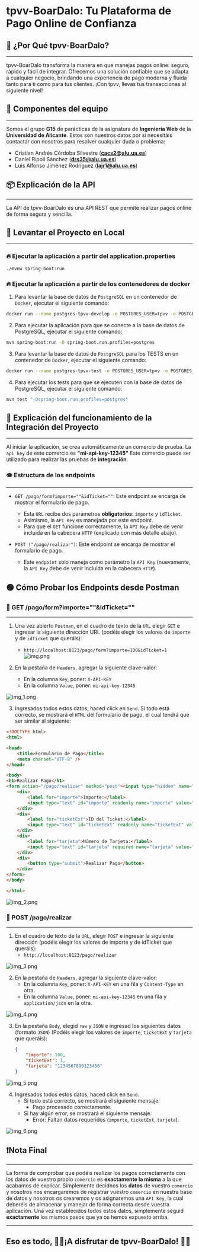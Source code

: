 # tpvv-BoarDalo: Tu Plataforma de Pago Online de Confianza

## 💸 ¿Por Qué tpvv-BoarDalo?

---

tpvv-BoarDalo transforma la manera en que manejas pagos online: seguro, rápido y fácil de integrar.
Ofrecemos una solución confiable que se adapta a cualquier negocio,
brindando una experiencia de pago moderna y fluida tanto para ti como para tus clientes.
¡Con tpvv, llevas tus transacciones al siguiente nivel!

## 💪 Componentes del equipo

---

Somos el grupo **G15** de parácticas de la asignatura de **Ingeniería Web** de la **Universidad de Alicante**. Estos son nuestros datos por si necesitáis contactar con nosotros para resolver cualquier duda o problema:

- Cristian Andrés Córdoba Silvestre (**cacs2@alu.ua.es**)
- Daniel Ripoll Sánchez (**drs35@alu.ua.es**)
- Luis Alfonso Jiménez Rodríguez (**lajr1@alu.ua.es**)

## 📦 Explicación de la API

---

La API de tpvv-BoarDalo es una API REST que permite realizar pagos online de forma segura y sencilla.

## 🚀 Levantar el Proyecto en Local

---

### 🔥 Ejecutar la aplicación a partir del application.properties


```sh
./mvnw spring-boot:run
```

### 🔥 Ejecutar la aplicación a partir de los contenedores de docker

1. Para levantar la base de datos de `PostgreSQL` en un contenedor de `Docker`, ejecutar el siguiente comando:

```sh
docker run --name postgres-tpvv-develop -e POSTGRES_USER=tpvv -e POSTGRES_PASSWORD=tpvv -e POSTGRES_DB=tpvv -p 5462:5432 -d postgres:13
```

2. Para ejecutar la aplicación para que se conecte a la base de datos de PostgreSQL, ejecutar el siguiente comando:

```sh
mvn spring-boot:run -D spring-boot.run.profiles=postgres
```

3. Para levantar la base de datos de `PostgreSQL` para los TESTS en un contenedor de `Docker`, ejecutar el siguiente comando:

```sh
docker run --name postgres-tpvv-test -e POSTGRES_USER=tpvv -e POSTGRES_PASSWORD=tpvv -e POSTGRES_DB=tpvv_test -p 5463:5432 -d postgres:13
```

4. Para ejecutar los tests para que se ejecuten con la base de datos de PostgreSQL, ejecutar el siguiente comando:

```sh
mvn test "-Dspring-boot.run.profiles=postgres"
```


## 🔎 Explicación del funcionamiento de la Integración del Proyecto

---

Al iniciar la aplicación, se crea automáticamente un comercio de prueba.
La `api key` de este comercio es **"mi-api-key-12345"**
Este comercio puede ser utilizado para realizar las pruebas de **integración**.

### 👁️ Estructura de los endpoints

---

- `GET /pago/form?importe=""&idTicket=""`: Este endpoint se encarga de mostrar el formulario de pago.
    - Esta `URL` recibe dos parámetros **obligatorios**: `importe` y `idTicket`.
    - Asimismo, la `API Key` es manejada por este endpoint.
    - Para que el `GET` funcione correctamente, la `API Key` debe de venir incluida en la cabecera `HTTP` (explicado con más detalle abajo).


- `POST ("/pago/realizar")`: Este endpoint se encarga de mostrar el formulario de pago.
    - Este `endpoint` solo maneja como parámetro la `API Key` (nuevamente, la `API Key` debe de venir incluida en la cabecera `HTTP`).

## 🟢 Cómo Probar los Endpoints desde Postman


### 📌 GET /pago/form?importe=""&idTicket=""

---

1. Una vez abierto `Postman`, en el cuadro de texto de la `URL` elegir `GET` e ingresar la siguiente dirección URL (podéis elegir los valores de `importe` y de `idTicket` que queráis):
    - `http://localhost:8123/pago/form?importe=100&idTicket=1`
      ![img.png](public-resources/doc-images/img.png)

2. En la pestaña de `Headers`, agregar la siguiente clave-valor:
    - En la columna `Key`, poner: `X-API-KEY`
    - En la columna `Value`, poner: `mi-api-key-12345`

![img_1.png](public-resources/doc-images/img_1.png)


3. Ingresados todos estos datos, haced click en `Send`. Si todo está correcto, se mostrará el `HTML` del formulario de pago, el cual tendrá que ser similar al siguiente:

```html
<!DOCTYPE html>
<html>

<head>
    <title>Formulario de Pago</title>
    <meta charset="UTF-8" />
</head>

<body>
<h1>Realizar Pago</h1>
<form action="/pago/realizar" method="post"><input type="hidden" name="_csrf" value="kWlTELFggz0CyUOUUSnTJMoZ9yAozoD4Yl8VR9p7a-zjVKmxqQhhKNJXswwv-SD1aQTnEPgp2hkbq7HVWjt3c-xKUorQYJuC"/>
    <div>
        <label for="importe">Importe:</label>
        <input type="text" id="importe" readonly name="importe" value="100.0" />
    </div>
    <div>
        <label for="ticketExt">ID del Ticket:</label>
        <input type="text" id="ticketExt" readonly name="ticketExt" value="1" />
    </div>
    <div>
        <label for="tarjeta">Número de Tarjeta:</label>
        <input type="text" id="tarjeta" required name="tarjeta" value="" />
    </div>
    <div>
        <button type="submit">Realizar Pago</button>
    </div>
</form>
</body>

</html>
```

![img_2.png](public-resources/doc-images/img_2.png)

### 📌 POST /pago/realizar

---

1. En el cuadro de texto de la `URL`, elegir `POST` e ingresar la siguiente dirección (podéis elegir los valores de importe y de idTicket que queráis):
    - `http://localhost:8123/pago/realizar`

![img_3.png](public-resources/doc-images/img_3.png)

2. En la pestaña de `Headers`, agregar la siguiente clave-valor:
    - En la columna `Key`, poner: `X-API-KEY` en una fila y `Content-Type` en otra.
    - En la columna `Value`, poner: `mi-api-key-12345` en una fila y `application/json` en la otra.

![img_4.png](public-resources/doc-images/img_4.png)

3. En la pestaña `Body`, elegid `raw` y `JSON` e ingresad los siguientes datos (formato `JSON`) (Podéis elegir los valores de `importe`, `ticketExt` y `tarjeta` que queráis):
    ```json
    {
        "importe": 100,
        "ticketExt": 1,
        "tarjeta": "1234567890123456"
    }
    ```
![img_5.png](public-resources/doc-images/img_5.png)

4. Ingresados todos estos datos, haced click en `Send`.
    - Si todo está correcto, se mostrará el siguiente mensaje:
        - Pago procesado correctamente.
    - Si hay algún error, se mostrará el siguiente mensaje:
        - Error: Faltan datos requeridos (`importe`, `ticketExt`, `tarjeta`).

![img_6.png](public-resources/doc-images/img_6.png)

## ❗Nota Final

---

La forma de comprobar que podéis realizar los pagos correctamente con los datos de vuestro propio `comercio` es **exactamente la misma** a la que acabamos de explicar.
Simplemente decidnos los **datos** de vuestro `comercio` y nosotros nos encargaremos de registrar vuestro `comercio` en nuestra base de datos y nosotros os crearemos y os asignaremos una `API Key`, la cual deberéis de almacenar y manejar de forma correcta desde vuestra aplicación.
Una vez establecidos todos estos datos, simplemente seguid **exactamente** los mismos pasos que ya os hemos expuesto arriba.

---

## Eso es todo, 🤑🤑¡A disfrutar de tpvv-BoarDalo! 🤑🤑



